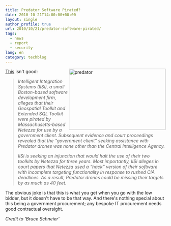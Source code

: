```yaml
---
title: Predator Software Pirated?
date: 2010-10-21T14:00:00+00:00
layout: single
author_profile: true
url: 2010/10/21/predator-software-pirated/
tags:
  - news
  - report
  - security
lang: en
category: techblog
---
```

[<img title="predator" border="0" alt="predator" align="right" src="http://lh6.ggpht.com/_vaUVXcmC3OI/TMBAdpaXS8I/AAAAAAAAC0A/Ku9cLQDIkpE/predator%5B4%5D.jpg?imgmax=800" width="304" height="192" />This](http://www.fastcompany.com/1695219/cia-predator-drones-facing-ip-lawsuit) isn't good:

> _Intelligent Integration Systems (IISi), a small Boston-based software development firm, alleges that their Geospatial Toolkit and Extended SQL Toolkit were pirated by Massachusetts-based Netezza for use by a government client. Subsequent evidence and court proceedings revealed that the “government client” seeking assistance with Predator drones was none other than the Central Intelligence Agency._ 
> 
> _IISi is seeking an injunction that would halt the use of their two toolkits by Netezza for three years. Most importantly, IISi alleges in court papers that Netezza used a “hack” version of their software with incomplete targeting functionality in response to rushed CIA deadlines. As a result, Predator drones could be missing their targets by as much as 40 feet._

The obvious joke is that this is what you get when you go with the low bidder, but it doesn't have to be that way. And there's nothing special about this being a government procurement; any bespoke IT procurement needs good contractual oversight.

_Credit to ‘Bruce Schneier’_